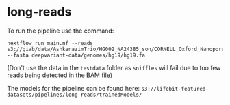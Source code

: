 # long-reads

To run the pipeline use the command:
```
nextflow run main.nf --reads s3://giab/data/AshkenazimTrio/HG002_NA24385_son/CORNELL_Oxford_Nanopore/giab.hg002.2D.fastq --fasta deepvariant-data/genomes/hg19/hg19.fa
```
(Don't use the data in the `testdata` folder as `sniffles` will fail due to too few reads being detected in the BAM file)

The models for the pipeline can be found here: `s3://lifebit-featured-datasets/pipelines/long-reads/trainedModels/`
